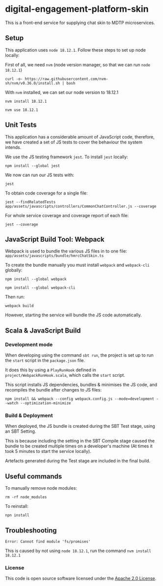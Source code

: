 
# digital-engagement-platform-skin

This is a front-end service for supplying chat skin to MDTP microservices.

## Setup

This application uses `node 18.12.1`. Follow these steps to set up node locally:

First of all, we need `nvm` (node version manager, so that we can run `node 18.12.1`)

```
curl -o- https://raw.githubusercontent.com/nvm-sh/nvm/v0.36.0/install.sh | bash
```

With `nvm` installed, we can set our node version to 18.12.1

```
nvm install 18.12.1
```

```
nvm use 18.12.1
```

## Unit Tests

This application has a considerable amount of JavaScript code, therefore, we have created a set of JS tests to cover the behaviour the system intends.

We use the JS testing framework `jest`. To install `jest` locally:

```
npm install --global jest
```

We now can run our JS tests with:
```
jest
```

To obtain code coverage for a single file:
```
jest --findRelatedTests app/assets/javascripts/controllers/CommonChatController.js --coverage
```

For whole service coverage and coverage report of each file:
```
jest --coverage
``` 

## JavaScript Build Tool: Webpack

Webpack is used to bundle the various JS files in to one file: `app/assets/javascripts/bundle/hmrcChatSkin.ts`

To create the bundle manually you must install `webpack` and `webpack-cli` globally:
```
npm install --global webpack
```

```
npm install --global webpack-cli
```

Then run: 

```
webpack build
```

However, starting the service will bundle the JS code automatically.


## Scala & JavaScript Build

### Development mode

When developing using the command `sbt run`, the project is set up to run the `start` script in the `package.json` file.

It does this by using a `PlayRunHook` defined in `project/WebpackRunHook.scala`, which calls the `start` script. 

This script installs JS dependencies, bundles & minimises the JS code, and recompiles the bundle after changes to JS files: 

`npm install && webpack --config webpack.config.js --mode=development --watch --optimization-minimize`


### Build & Deployment

When deployed, the JS bundle is created during the SBT Test stage, using an SBT Setting. 

This is because including the setting in the SBT Compile stage caused the bundle to be created multiple times on a developer's machine (At times it took 5 minutes to start the service locally).

Artefacts generated during the Test stage are included in the final build. 

## Useful commands

To manually remove node modules:
```
rm -rf node_modules
```

To reinstall:
```
npn install
```

## Troubleshooting

`Error: Cannot find module 'fs/promises'` 

This is caused by not using `node 18.12.1`, run the command `nvm install 18.12.1`

### License

This code is open source software licensed under the [Apache 2.0 License]("http://www.apache.org/licenses/LICENSE-2.0.html").

